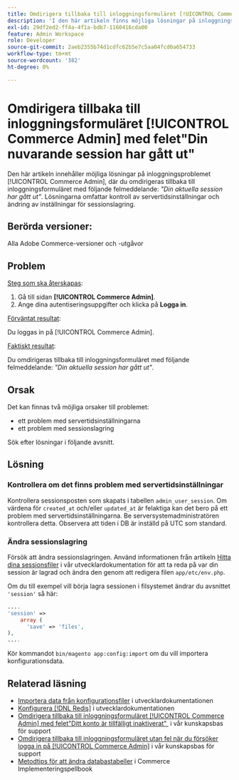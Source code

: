 ```yaml
---
title: Omdirigera tillbaka till inloggningsformuläret [!UICONTROL Commerce Admin] med felet"Din nuvarande session har gått ut"
description: 'I den här artikeln finns möjliga lösningar på inloggningsproblemet [!UICONTROL Commerce Admin], där du omdirigeras tillbaka till inloggningsformuläret med följande felmeddelande: *"Din nuvarande session har gått ut"*. Lösningarna omfattar kontroll av servertidsinställningar och ändring av inställningar för sessionslagring.'
exl-id: 29df2ed2-ff4a-4f1a-bdb7-1160416cda00
feature: Admin Workspace
role: Developer
source-git-commit: 2aeb2355b74d1cdfc62b5e7c5aa04fcd0a654733
workflow-type: tm+mt
source-wordcount: '382'
ht-degree: 0%

---
```


# Omdirigera tillbaka till inloggningsformuläret [!UICONTROL Commerce Admin] med felet&quot;Din nuvarande session har gått ut&quot;

Den här artikeln innehåller möjliga lösningar på inloggningsproblemet [!UICONTROL Commerce Admin], där du omdirigeras tillbaka till inloggningsformuläret med följande felmeddelande: *&quot;Din aktuella session har gått ut&quot;*. Lösningarna omfattar kontroll av servertidsinställningar och ändring av inställningar för sessionslagring.

## Berörda versioner:

Alla Adobe Commerce-versioner och -utgåvor

## Problem

<u>Steg som ska återskapas</u>:

1. Gå till sidan **[!UICONTROL Commerce Admin]**.
1. Ange dina autentiseringsuppgifter och klicka på **Logga in**.

<u>Förväntat resultat</u>:

Du loggas in på [!UICONTROL Commerce Admin].

<u>Faktiskt resultat</u>:

Du omdirigeras tillbaka till inloggningsformuläret med följande felmeddelande: *&quot;Din aktuella session har gått ut&quot;*.

## Orsak

Det kan finnas två möjliga orsaker till problemet:

* ett problem med servertidsinställningarna
* ett problem med sessionslagring

Sök efter lösningar i följande avsnitt.

## Lösning

### Kontrollera om det finns problem med servertidsinställningar

Kontrollera sessionsposten som skapats i tabellen `admin_user_session`. Om värdena för `created_at` och/eller `updated_at` är felaktiga kan det bero på ett problem med servertidsinställningarna. Be serversystemadministratören kontrollera detta. Observera att tiden i DB är inställd på UTC som standard.

### Ändra sessionslagring

Försök att ändra sessionslagringen. Använd informationen från artikeln [Hitta dina sessionsfiler](https://experienceleague.adobe.com/sv/docs/commerce-operations/configuration-guide/storage/session-storage/sessions) i vår utvecklardokumentation för att ta reda på var din session är lagrad och ändra den genom att redigera filen `app/etc/env.php`.

Om du till exempel vill börja lagra sessionen i filsystemet ändrar du avsnittet `'session'` så här:

```php
....
'session' =>
    array (
      'save' => 'files',
),
....
```

Kör kommandot `bin/magento app:config:import` om du vill importera konfigurationsdata.


## Relaterad läsning

* [Importera data från konfigurationsfiler](https://experienceleague.adobe.com/sv/docs/commerce-operations/configuration-guide/cli/configuration-management/import-configuration) i utvecklardokumentationen
* [Konfigurera [!DNL Redis]](https://experienceleague.adobe.com/sv/docs/commerce-operations/configuration-guide/cache/redis/config-redis) i utvecklardokumentationen
* [Omdirigera tillbaka till inloggningsformuläret [!UICONTROL Commerce Admin] med felet&quot;Ditt konto är tillfälligt inaktiverat&quot; &#x200B;](https://experienceleague.adobe.com/sv/docs/commerce-knowledge-base/kb/troubleshooting/miscellaneous/redirect-back-to-the-admin-login-form-with-your-account-is-temporarily-disabled-error) i vår kunskapsbas för support
* [Omdirigera tillbaka till inloggningsformuläret utan fel när du försöker logga in på [!UICONTROL Commerce Admin]](https://experienceleague.adobe.com/sv/docs/commerce-knowledge-base/kb/troubleshooting/miscellaneous/login-redirect-when-trying-to-login-to-magento-admin) i vår kunskapsbas för support
* [Metodtips för att ändra databastabeller](https://experienceleague.adobe.com/sv/docs/commerce-operations/implementation-playbook/best-practices/development/modifying-core-and-third-party-tables#why-adobe-recommends-avoiding-modifications) i Commerce Implementeringspellbook

